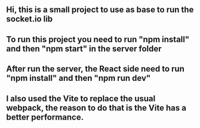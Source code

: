 ## Hi, this is a small project to use as base to run the socket.io lib

## To run this project you need to run "npm install" and then "npm start" in the server folder

## After run the server, the React side need to run "npm install" and then "npm run dev"

## I also used the Vite to replace the usual webpack, the reason to do that is the Vite has a better performance.
